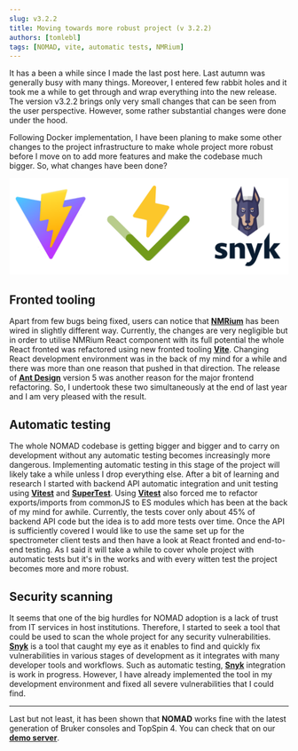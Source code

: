 ```yaml
---
slug: v3.2.2
title: Moving towards more robust project (v 3.2.2)
authors: [tomlebl]
tags: [NOMAD, vite, automatic tests, NMRium]
---
```


It has a been a while since I made the last post here. Last autumn was generally busy with many things. Moreover, I entered few rabbit holes and it took me a while to get through and wrap everything into the new release. The version v3.2.2 brings only very small changes that can be seen from the user perspective. However, some rather substantial changes were done under the hood.

<!--truncate-->

Following Docker implementation, I have been planing to make some other changes to the project infrastructure to make whole project more robust before I move on to add more features and make the codebase much bigger. So, what changes have been done?

![New tech logos](./v322-logos.png)

## Fronted tooling

Apart from few bugs being fixed, users can notice that **[NMRium](https://www.nmrium.org/)** has been wired in slightly different way. Currently, the changes are very negligible but in order to utilise NMRium React component with its full potential the whole React fronted was refactored using new fronted tooling **[Vite](https://vitejs.dev/)**. Changing React development environment was in the back of my mind for a while and there was more than one reason that pushed in that direction. The release of **[Ant Design](https://ant.design/)** version 5 was another reason for the major frontend refactoring. So, I undertook these two simultaneously at the end of last year and I am very pleased with the result.

## Automatic testing

The whole NOMAD codebase is getting bigger and bigger and to carry on development without any automatic testing becomes increasingly more dangerous. Implementing automatic testing in this stage of the project will likely take a while unless I drop everything else. After a bit of learning and research I started with backend API automatic integration and unit testing using **[Vitest](https://vitest.dev/)** and **[SuperTest](https://www.npmjs.com/package/supertest)**. Using **[Vitest](https://vitest.dev/)** also forced me to refactor exports/imports from commonJS to ES modules which has been at the back of my mind for awhile. Currently, the tests cover only about 45% of backend API code but the idea is to add more tests over time. Once the API is sufficiently covered I would like to use the same set up for the spectrometer client tests and then have a look at React fronted and end-to-end testing. As I said it will take a while to cover whole project with automatic tests but it's in the works and with every witten test the project becomes more and more robust.

## Security scanning

It seems that one of the big hurdles for NOMAD adoption is a lack of trust from IT services in host institutions. Therefore, I started to seek a tool that could be used to scan the whole project for any security vulnerabilities. **[Snyk](https://snyk.io/)** is a tool that caught my eye as it enables to find and quickly fix vulnerabilities in various stages of development as it integrates with many developer tools and workflows. Such as automatic testing, **[Snyk](https://snyk.io/)** integration is work in progress. However, I have already implemented the tool in my development environment and fixed all severe vulnerabilities that I could find.

---

Last but not least, it has been shown that **NOMAD** works fine with the latest generation of Bruker consoles and TopSpin 4. You can check that on our **[demo server](http://demo.nomad-nmr.uk/)**.
